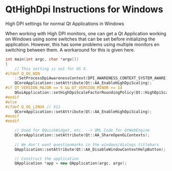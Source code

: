 # QtHighDpi Instructions for Windows
High DPI settings for normal Qt Applications in Windows

When working with High DPI monitors, one can get a Qt Application working on Windows using some switches that can be set before initializing the application. However, this has some problems using multiple monitors en switching between them. A workaround for this is given here.

```c++
int main(int argc, char *argv[])
{
    // This setting is not for OS X.
#ifdef Q_OS_WIN
    ::SetProcessDpiAwarenessContext(DPI_AWARENESS_CONTEXT_SYSTEM_AWARE);
    QCoreApplication::setAttribute(Qt::AA_EnableHighDpiScaling);
#if QT_VERSION_MAJOR == 5 && QT_VERSION_MINOR >= 14
    QGuiApplication::setHighDpiScaleFactorRoundingPolicy(Qt::HighDpiScaleFactorRoundingPolicy::PassThrough);
#endif
#else
#ifdef Q_OS_LINUX // X11
    QCoreApplication::setAttribute(Qt::AA_EnableHighDpiScaling);
#endif
#endif

    // Used for QQuickWidget, etc. --> QML Code for QtWebEngine
    QCoreApplication::setAttribute(Qt::AA_ShareOpenGLContexts);
    
    // We don't want questionmarks in the windows/dialogs titlebars
    QApplication::setAttribute(Qt::AA_DisableWindowContextHelpButton);

    // Construct the application
    QApplication *app = new QApplication(argc, argv);
    
 ```
 
